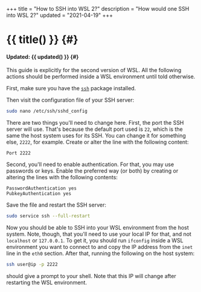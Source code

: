 +++
title = "How to SSH into WSL 2?"
description = "How would one SSH into WSL 2?"
updated = "2021-04-19"
+++

# {{ title() }} {#}
#### Updated: {{ updated() }} {#}

This guide is explicitly for the second version of WSL. All the following actions should be performed inside a WSL environment until told otherwise.

First, make sure you have the [`ssh`](https://packages.ubuntu.com/focal/ssh) package installed.

Then visit the configuration file of your SSH server:

```bash
sudo nano /etc/ssh/sshd_config
```

There are two things you'll need to change here. First, the port the SSH server will use. That's because the default port used is `22`, which is the same the host system uses for its SSH. You can change it for something else, `2222`, for example. Create or alter the line with the following content:

```
Port 2222
```

Second, you'll need to enable authentication. For that, you may use passwords or keys. Enable the preferred way (or both) by creating or altering the lines with the following contents:

```
PasswordAuthentication yes
PubkeyAuthentication yes
```

Save the file and restart the SSH server:

```bash
sudo service ssh --full-restart
```

Now you should be able to SSH into your WSL environment from the host system. Note, though, that you'll need to use your local IP for that, and not `localhost` or `127.0.0.1`. To get it, you should run `ifconfig` inside a WSL environment you want to connect to and copy the IP address from the `inet` line in the `eth0` section. After that, running the following on the host system:

```bash
ssh user@ip -p 2222
```

should give a prompt to your shell. Note that this IP will change after restarting the WSL environment.
